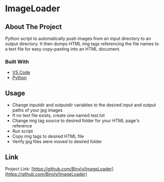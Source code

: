 # ImageLoader
<!-- ABOUT THE PROJECT -->
## About The Project

Python script to automatically push images from an input directory to an output directory.
It then dumps HTML img tags referencing the file names to a text file for easy copy-pasting into an HTML document.

### Built With

* [VS Code](https://code.visualstudio.com/)
* [Python](https://marketplace.visualstudio.com/items?itemName=ms-python.python)

<!-- USAGE -->
## Usage

* Change inputdir and outputdir variables to the desired input and output paths of your jpg images
* If no text file exists, create one named test.txt
* Change img tag source to desired folder for your HTML page's reference
* Run script
* Copy img tags to desired HTML file
* Verify jpg files were moved to desired folder

<!-- CONTACT -->
## Link

Project Link: [https://github.com/Binxly/ImageLoader](https://github.com/Binxly/ImageLoader)
